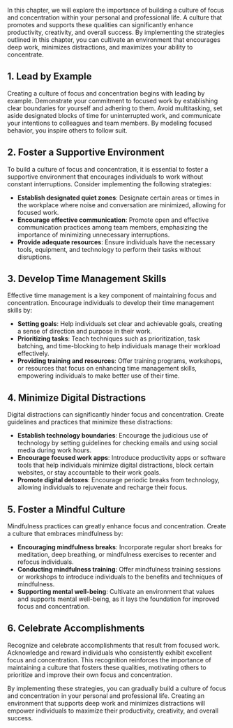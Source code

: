 
In this chapter, we will explore the importance of building a culture of focus and concentration within your personal and professional life. A culture that promotes and supports these qualities can significantly enhance productivity, creativity, and overall success. By implementing the strategies outlined in this chapter, you can cultivate an environment that encourages deep work, minimizes distractions, and maximizes your ability to concentrate.

## 1\. Lead by Example

Creating a culture of focus and concentration begins with leading by example. Demonstrate your commitment to focused work by establishing clear boundaries for yourself and adhering to them. Avoid multitasking, set aside designated blocks of time for uninterrupted work, and communicate your intentions to colleagues and team members. By modeling focused behavior, you inspire others to follow suit.

## 2\. Foster a Supportive Environment

To build a culture of focus and concentration, it is essential to foster a supportive environment that encourages individuals to work without constant interruptions. Consider implementing the following strategies:

- **Establish designated quiet zones**: Designate certain areas or times in the workplace where noise and conversation are minimized, allowing for focused work.
- **Encourage effective communication**: Promote open and effective communication practices among team members, emphasizing the importance of minimizing unnecessary interruptions.
- **Provide adequate resources**: Ensure individuals have the necessary tools, equipment, and technology to perform their tasks without disruptions.

## 3\. Develop Time Management Skills

Effective time management is a key component of maintaining focus and concentration. Encourage individuals to develop their time management skills by:

- **Setting goals**: Help individuals set clear and achievable goals, creating a sense of direction and purpose in their work.
- **Prioritizing tasks**: Teach techniques such as prioritization, task batching, and time-blocking to help individuals manage their workload effectively.
- **Providing training and resources**: Offer training programs, workshops, or resources that focus on enhancing time management skills, empowering individuals to make better use of their time.

## 4\. Minimize Digital Distractions

Digital distractions can significantly hinder focus and concentration. Create guidelines and practices that minimize these distractions:

- **Establish technology boundaries**: Encourage the judicious use of technology by setting guidelines for checking emails and using social media during work hours.
- **Encourage focused work apps**: Introduce productivity apps or software tools that help individuals minimize digital distractions, block certain websites, or stay accountable to their work goals.
- **Promote digital detoxes**: Encourage periodic breaks from technology, allowing individuals to rejuvenate and recharge their focus.

## 5\. Foster a Mindful Culture

Mindfulness practices can greatly enhance focus and concentration. Create a culture that embraces mindfulness by:

- **Encouraging mindfulness breaks**: Incorporate regular short breaks for meditation, deep breathing, or mindfulness exercises to recenter and refocus individuals.
- **Conducting mindfulness training**: Offer mindfulness training sessions or workshops to introduce individuals to the benefits and techniques of mindfulness.
- **Supporting mental well-being**: Cultivate an environment that values and supports mental well-being, as it lays the foundation for improved focus and concentration.

## 6\. Celebrate Accomplishments

Recognize and celebrate accomplishments that result from focused work. Acknowledge and reward individuals who consistently exhibit excellent focus and concentration. This recognition reinforces the importance of maintaining a culture that fosters these qualities, motivating others to prioritize and improve their own focus and concentration.

By implementing these strategies, you can gradually build a culture of focus and concentration in your personal and professional life. Creating an environment that supports deep work and minimizes distractions will empower individuals to maximize their productivity, creativity, and overall success.
